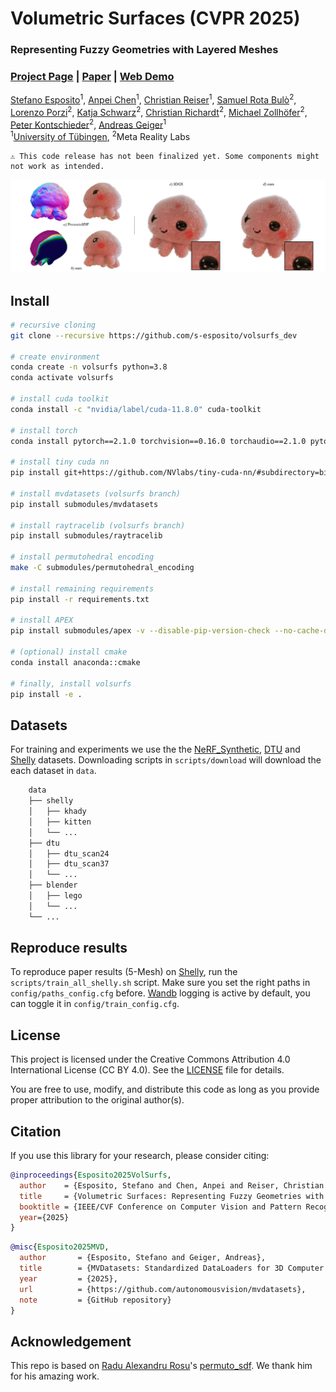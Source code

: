 # Volumetric Surfaces (CVPR 2025)

### Representing Fuzzy Geometries with Layered Meshes

### [Project Page](https://s-esposito.github.io/) | [Paper](#) | [Web Demo](https://s-esposito.github.io/volsurfs/viewer/)


[Stefano Esposito](https://s-esposito.github.io/)<sup>1</sup>,
[Anpei Chen](https://apchenstu.github.io/)<sup>1</sup>, 
[Christian Reiser](https://creiser.github.io/)<sup>1</sup>, 
[Samuel Rota Bulò](https://scholar.google.com/citations?user=484sccEAAAAJ&hl=it)<sup>2</sup>, 
[Lorenzo Porzi](https://scholar.google.it/citations?user=vW1gaVEAAAAJ&hl=it)<sup>2</sup>, 
[Katja Schwarz](https://katjaschwarz.github.io/)<sup>2</sup>, 
[Christian Richardt](https://richardt.name/)<sup>2</sup>, 
[Michael Zollhöfer](https://zollhoefer.com/)<sup>2</sup>, 
[Peter Kontschieder](https://scholar.google.co.uk/citations?user=CxbDDRMAAAAJ&hl=en)<sup>2</sup>,
[Andreas Geiger](https://www.cvlibs.net/)<sup>1</sup>
<br>
<sup>1</sup>[University of Tübingen](https://uni-tuebingen.de/fakultaeten/mathematisch-naturwissenschaftliche-fakultaet/fachbereiche/informatik/lehrstuehle/autonomous-vision/home/), <sup>2</sup>Meta Reality Labs

```
⚠️ This code release has not been finalized yet. Some components might not work as intended.
```

<p align="middle">
  <img src="imgs/teaser.png" width="650"/>
</p>

## Install 

```bash
# recursive cloning
git clone --recursive https://github.com/s-esposito/volsurfs_dev

# create environment
conda create -n volsurfs python=3.8
conda activate volsurfs

# install cuda toolkit
conda install -c "nvidia/label/cuda-11.8.0" cuda-toolkit

# install torch
conda install pytorch==2.1.0 torchvision==0.16.0 torchaudio==2.1.0 pytorch-cuda=11.8 -c pytorch -c nvidia

# install tiny cuda nn
pip install git+https://github.com/NVlabs/tiny-cuda-nn/#subdirectory=bindings/torch

# install mvdatasets (volsurfs branch)
pip install submodules/mvdatasets

# install raytracelib (volsurfs branch)
pip install submodules/raytracelib

# install permutohedral encoding
make -C submodules/permutohedral_encoding

# install remaining requirements
pip install -r requirements.txt

# install APEX
pip install submodules/apex -v --disable-pip-version-check --no-cache-dir --no-build-isolation --config-settings "--build-option=--cpp_ext" --config-settings "--build-option=--cuda_ext" ./

# (optional) install cmake 
conda install anaconda::cmake 

# finally, install volsurfs
pip install -e .
```

## Datasets

For training and experiments we use the the [NeRF_Synthetic](scripts/download/blender.sh), [DTU](scripts/download/dtu.sh) and [Shelly](scripts/download/shelly.sh) datasets. Downloading scripts in `scripts/download` will download the each dataset in `data`.

```bash
    data
    ├── shelly
    │   ├── khady
    │   ├── kitten
    │   └── ...
    ├── dtu
    │   ├── dtu_scan24
    │   ├── dtu_scan37
    │   └── ...
    ├── blender
    │   ├── lego
    │   └── ...
    └── ...
```

## Reproduce results

To reproduce paper results (5-Mesh) on [Shelly](scripts/download/shelly.sh), run the `scripts/train_all_shelly.sh` script. Make sure you set the right paths in `config/paths_config.cfg` before. [Wandb](https://wandb.ai/) logging is active by default, you can toggle it in `config/train_config.cfg`.

## License

This project is licensed under the Creative Commons Attribution 4.0 International License (CC BY 4.0). See the [LICENSE](LICENSE) file for details.

You are free to use, modify, and distribute this code as long as you provide proper attribution to the original author(s).

## Citation

If you use this library for your research, please consider citing:

```bibtex
@inproceedings{Esposito2025VolSurfs,
  author    = {Esposito, Stefano and Chen, Anpei and Reiser, Christian and Rota Bulò, Samuel and Porzi, Lorenzo and Schwarz, Katja and Richardt, Christian and Zollhoefer, Michael and Kontschieder, Peter and Geiger, Andreas},
  title     = {Volumetric Surfaces: Representing Fuzzy Geometries with Layered Meshes},
  booktitle = {IEEE/CVF Conference on Computer Vision and Pattern Recognition (CVPR)},
  year={2025}
}
```

```bibtex
@misc{Esposito2025MVD,
  author       = {Esposito, Stefano and Geiger, Andreas},
  title        = {MVDatasets: Standardized DataLoaders for 3D Computer Vision},
  year         = {2025},
  url          = {https://github.com/autonomousvision/mvdatasets},
  note         = {GitHub repository}
}
```

## Acknowledgement

This repo is based on [Radu Alexandru Rosu](https://radualexandru.github.io/)'s [permuto_sdf](https://github.com/RaduAlexandru/permuto_sdf). We thank him for his amazing work.